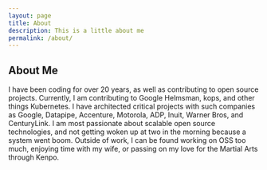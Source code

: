 ```yaml
---
layout: page
title: About
description: This is a little about me
permalink: /about/
---
```


## About Me
I have been coding for over 20 years, as well as contributing to open source
projects. Currently, I am contributing to Google Helmsman, kops, and other
things Kubernetes. I have architected critical projects with such companies as
Google, Datapipe, Accenture, Motorola, ADP, Inuit, Warner Bros, and
CenturyLink. I am most passionate about scalable open source technologies, and
not getting woken up at two in the morning because a system went boom. Outside
of work, I can be found working on OSS too much, enjoying time with my wife, or
passing on my love for the Martial Arts through Kenpo.
